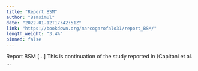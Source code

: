 ```yaml
---
title: "Report BSM"
author: "Bsmsimul"
date: "2022-01-12T17:42:51Z"
link: "https://bookdown.org/marcogarofalo31/report_BSM/"
length_weight: "3.4%"
pinned: false
---
```


Report BSM [...] This is continuation of the study reported in (Capitani et al. ...

